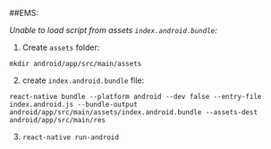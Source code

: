 ##EMS:

*Unable to load script from assets `index.android.bundle`:*
1. Create `assets` folder: 
~~~
mkdir android/app/src/main/assets
~~~
2. create `index.android.bundle` file: 
~~~
react-native bundle --platform android --dev false --entry-file index.android.js --bundle-output android/app/src/main/assets/index.android.bundle --assets-dest android/app/src/main/res
~~~
3. `react-native run-android`

